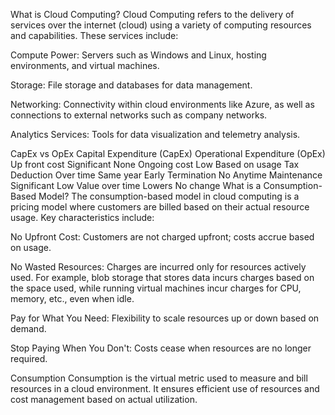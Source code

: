 What is Cloud Computing?
Cloud Computing refers to the delivery of services over the internet (cloud) using a variety of computing resources and capabilities. These services include:

Compute Power: Servers such as Windows and Linux, hosting environments, and virtual machines.

Storage: File storage and databases for data management.

Networking: Connectivity within cloud environments like Azure, as well as connections to external networks such as company networks.

Analytics Services: Tools for data visualization and telemetry analysis.

CapEx vs OpEx
Capital Expenditure (CapEx)	Operational Expenditure (OpEx)
Up front cost	Significant	None
Ongoing cost	Low	Based on usage
Tax Deduction	Over time	Same year
Early Termination	No	Anytime
Maintenance	Significant	Low
Value over time	Lowers	No change
What is a Consumption-Based Model?
The consumption-based model in cloud computing is a pricing model where customers are billed based on their actual resource usage. Key characteristics include:

No Upfront Cost: Customers are not charged upfront; costs accrue based on usage.

No Wasted Resources: Charges are incurred only for resources actively used. For example, blob storage that stores data incurs charges based on the space used, while running virtual machines incur charges for CPU, memory, etc., even when idle.

Pay for What You Need: Flexibility to scale resources up or down based on demand.

Stop Paying When You Don't: Costs cease when resources are no longer required.

Consumption
Consumption is the virtual metric used to measure and bill resources in a cloud environment. It ensures efficient use of resources and cost management based on actual utilization.

